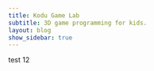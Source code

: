 ```yaml
---
title: Kodu Game Lab
subtitle: 3D game programming for kids.
layout: blog
show_sidebar: true
---
```


test 12

